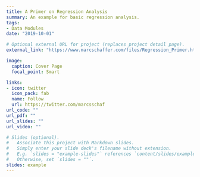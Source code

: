 ```yaml
---
title: A Primer on Regression Analysis
summary: An example for basic regression analysis.
tags:
- Data Modules
date: "2019-10-01"

# Optional external URL for project (replaces project detail page).
external_link: "https://www.marcschaffer.com/files/Regression_Primer.html"

image:
  caption: Cover Page
  focal_point: Smart

links:
- icon: twitter
  icon_pack: fab
  name: Follow
  url: https://twitter.com/marcsschaf
url_code: ""
url_pdf: ""
url_slides: ""
url_video: ""

# Slides (optional).
#   Associate this project with Markdown slides.
#   Simply enter your slide deck's filename without extension.
#   E.g. `slides = "example-slides"` references `content/slides/example-slides.md`.
#   Otherwise, set `slides = ""`.
slides: example
---
```

